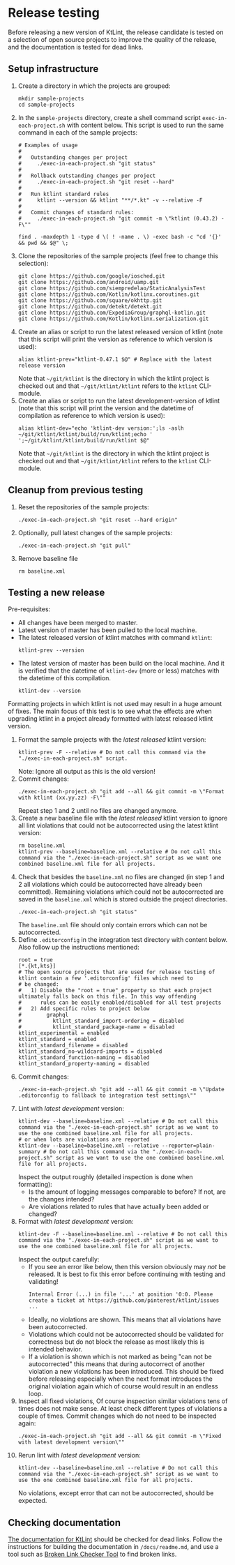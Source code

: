 # Release testing

Before releasing a new version of KtLint, the release candidate is tested on a selection of open source projects to improve the quality of the release, and the documentation is tested for dead links.

## Setup infrastructure

1. Create a directory in which the projects are grouped:
   ```shell
   mkdir sample-projects
   cd sample-projects
   ```
2. In the `sample-projects` directory, create a shell command script `exec-in-each-project.sh` with content below. This script is used to run the same command in each of the sample projects:
   ```shell
   # Examples of usage
   #
   #   Outstanding changes per project
   #     ./exec-in-each-project.sh "git status"
   #
   #   Rollback outstanding changes per project
   #     ./exec-in-each-project.sh "git reset --hard"
   #
   #   Run ktlint standard rules
   #     ktlint --version && ktlint "**/*.kt" -v --relative -F
   #
   #   Commit changes of standard rules:
   #     ./exec-in-each-project.sh "git commit -m \"ktlint (0.43.2) -F\""

   find . -maxdepth 1 -type d \( ! -name . \) -exec bash -c "cd '{}' && pwd && $@" \;
   ```
3. Clone the repositories of the sample projects (feel free to change this selection):
   ```shell
   git clone https://github.com/google/iosched.git
   git clone https://github.com/android/uamp.git
   git clone https://github.com/siempredelao/StaticAnalysisTest
   git clone https://github.com/Kotlin/kotlinx.coroutines.git
   git clone https://github.com/square/okhttp.git
   git clone https://github.com/detekt/detekt.git
   git clone https://github.com/ExpediaGroup/graphql-kotlin.git
   git clone https://github.com/Kotlin/kotlinx.serialization.git
   ```
4. Create an alias or script to run the latest released version of ktlint (note that this script will print the version as reference to which version is used):
   ```shell
   alias ktlint-prev="ktlint-0.47.1 $@" # Replace with the latest release version
   ```
   Note that `~/git/ktlint` is the directory in which the ktlint project is checked out and that `~/git/ktlint/ktlint` refers to the `ktlint` CLI-module.
5. Create an alias or script to run the latest development-version of ktlint (note that this script will print the version and the datetime of compilation as reference to which version is used):
   ```shell
   alias ktlint-dev="echo 'ktlint-dev version:';ls -aslh ~/git/ktlint/ktlint/build/run/ktlint;echo ' ';~/git/ktlint/ktlint/build/run/ktlint $@"
   ```
   Note that `~/git/ktlint` is the directory in which the ktlint project is checked out and that `~/git/ktlint/ktlint` refers to the `ktlint` CLI-module.

## Cleanup from previous testing

1. Reset the repositories of the sample projects:
   ```shell
   ./exec-in-each-project.sh "git reset --hard origin"
   ```
2. Optionally, pull latest changes of the sample projects:
   ```shell
   ./exec-in-each-project.sh "git pull"
   ```
3. Remove baseline file
   ```shell
   rm baseline.xml
   ```

## Testing a new release

Pre-requisites:
* All changes have been merged to master.
* Latest version of master has been pulled to the local machine.
* The latest released version of ktlint matches with command `ktlint`:
   ```shell
   ktlint-prev --version
   ```
* The latest version of master has been build on the local machine. And it is verified that the datetime of `ktlint-dev` (more or less) matches with the datetime of this compilation.
   ```shell
   ktlint-dev --version
   ```

Formatting projects in which ktlint is not used may result in a huge amount of fixes. The main focus of this test is to see what the effects are when upgrading ktlint in a project already formatted with latest released ktlint version.

1. Format the sample projects with the *latest released* ktlint version:
   ```shell
   ktlint-prev -F --relative # Do not call this command via the "./exec-in-each-project.sh" script.
   ```
   Note: Ignore all output as this is the old version!
2. Commit changes:
   ```shell
   ./exec-in-each-project.sh "git add --all && git commit -m \"Format with ktlint (xx.yy.zz) -F\""
   ```
   Repeat step 1 and 2 until no files are changed anymore.
3. Create a new baseline file with the *latest released* ktlint version to ignore all lint violations that could not be autocorrected using the latest ktlint version:
   ```shell
   rm baseline.xml
   ktlint-prev --baseline=baseline.xml --relative # Do not call this command via the "./exec-in-each-project.sh" script as we want one combined baseline.xml file for all projects.
   ```
4. Check that besides the `baseline.xml` no files are changed (in step 1 and 2 all violations which could be autocorrected have already been committed). Remaining violations which could not be autocorrected are saved in the `baseline.xml` which is stored outside the project directories.
   ```shell
   ./exec-in-each-project.sh "git status"
   ```
   The `baseline.xml` file should only contain errors which can not be autocorrected.
5. Define `.editorconfig` in the integration test directory with content below. Also follow up the instructions mentioned:
   ```editorconfig
   root = true
   [*.{kt,kts}]
   # The open source projects that are used for release testing of ktlint contain a few '.editorconfig' files which need to
   # be changed:
   #   1) Disable the "root = true" property so that each project ultimately falls back on this file. In this way offending
   #      rules can be easily enabled/disabled for all test projects
   #   2) Add specific rules to project below
   #        graphql
   #          ktlint_standard_import-ordering = disabled
   #          ktlint_standard_package-name = disabled
   ktlint_experimental = enabled
   ktlint_standard = enabled
   ktlint_standard_filename = disabled
   ktlint_standard_no-wildcard-imports = disabled
   ktlint_standard_function-naming = disabled
   ktlint_standard_property-naming = disabled
   ```
6. Commit changes:
   ```shell
   ./exec-in-each-project.sh "git add --all && git commit -m \"Update .editorconfig to fallback to integration test settings\""
   ```
7. Lint with *latest development* version:
   ```shell
   ktlint-dev --baseline=baseline.xml --relative # Do not call this command via the "./exec-in-each-project.sh" script as we want to use the one combined baseline.xml file for all projects.
   # or when lots are violations are reported
   ktlint-dev --baseline=baseline.xml --relative --reporter=plain-summary # Do not call this command via the "./exec-in-each-project.sh" script as we want to use the one combined baseline.xml file for all projects.
   ```
   Inspect the output roughly (detailed inspection is done when formatting):
   * Is the amount of logging messages comparable to before? If not, are the changes intended?
   * Are violations related to rules that have actually been added or changed?
8. Format with *latest development* version:
   ```shell
   ktlint-dev -F --baseline=baseline.xml --relative # Do not call this command via the "./exec-in-each-project.sh" script as we want to use the one combined baseline.xml file for all projects.
   ```
   Inspect the output carefully:
    * If you see an error like below, then this version obviously may *not* be released. It is best to fix this error before continuing with testing and validating!
      ```plain
      Internal Error (...) in file '...' at position '0:0. Please create a ticket at https://github.com/pinterest/ktlint/issues ...
      ```
   * Ideally, no violations are shown. This means that all violations have been autocorrected.
   * Violations which could not be autocorrected should be validated for correctness but do not block the release as most likely this is intended behavior.
   * If a violation is shown which is not marked as being "can not be autocorrected" this means that during autocorrect of another violation a new violations has been introduced. This should be fixed before releasing especially when the next format introduces the original violation again which of course would result in an endless loop.
9. Inspect all fixed violations, Of course inspection similar violations tens of times does not make sense. At least check different types of violations a couple of times. Commit changes which do not need to be inspected again:
   ```shell
   ./exec-in-each-project.sh "git add --all && git commit -m \"Fixed with latest development version\""
   ```
10. Rerun lint with *latest development* version:
    ```shell
    ktlint-dev --baseline=baseline.xml --relative # Do not call this command via the "./exec-in-each-project.sh" script as we want to use the one combined baseline.xml file for all projects.
    ```
    No violations, except error that can not be autocorrected, should be expected.

## Checking documentation
[The documentation for KtLint](https://pinterest.github.io/ktlint/) should be checked for dead links.
Follow the instructions for building the documentation in `/docs/readme.md`, and use a tool such as [Broken Link Checker Tool](https://www.deadlinkchecker.com/website-dead-link-checker.asp) to find broken links.
